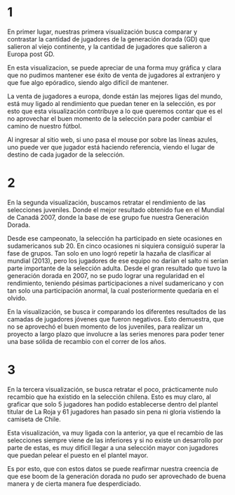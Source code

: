 # 1

En primer lugar, nuestras primera visualización busca comparar y contrastar la cantidad de jugadores de la generación dorada (GD) que salieron al viejo continente, y la cantidad de jugadores que salieron a Europa post GD. 

En esta visualizacion, se puede apreciar de una forma muy gráfica y clara que no pudimos mantener ese éxito de venta de jugadores al extranjero y que fue algo epóradico, siendo algo difícil de mantener.

La venta de jugadores a europa, donde están las mejores ligas del mundo, está muy ligado al rendimiento que puedan tener en la selección, es por esto que esta visualización contribuye a lo que queremos contar que es el no aprovechar el buen momento de la selección para poder cambiar el camino de nuestro fútbol.

Al ingresar al sitio web, si uno pasa el mouse por sobre las líneas azules, uno puede ver que jugador está haciendo referencia, viendo el lugar de destino de cada jugador de la selección.

# 2

En la segunda visualización, buscamos retratar el rendimiento de las selecciones juveniles. Donde el mejor resultado obtenido fue en el Mundial de Canadá 2007, donde la base de ese grupo fue nuestra Generación Dorada.

Desde ese campeonato, la selección ha participado en siete ocasiones en sudamericanos sub 20. En cinco ocasiones ni siquiera consiguió superar la fase de grupos. Tan solo en uno logró repetir la hazaña de clasificar al mundial (2013), pero los jugadores de ese equipo no darían el salto ni serían parte importante de la selección adulta. Desde el gran resultado que tuvo la generación dorada en 2007, no se pudo lograr una regularidad en el rendimiento, teniendo pésimas participaciones a nivel sudamericano y con tan solo una participación anormal, la cual posteriormente quedaría en el olvido.

En la visualización, se busca ir comparando los diferentes resultados de las camadas de jugadores jóvenes que fueron negativos. Esto demuestra, que no se aprovechó el buen momento de los juveniles, para realizar un proyecto a largo plazo que involucre a las series menores para poder tener una base sólida de recambio con el correr de los años. 

# 3

En la tercera visualización, se busca retratar el poco, prácticamente nulo recambio que ha existido en la selección chilena. Esto es muy claro, al graficar que solo 5 jugadores han podido establecerse dentro del plantel titular de La Roja y 61 jugadores han pasado sin pena ni gloria vistiendo la camiseta de Chile.

Esta visualización, va muy ligada con la anterior, ya que el recambio de las selecciones siempre viene de las inferiores y si no existe un desarrollo por parte de estas, es muy difícil llegar a una selección mayor con jugadores que puedan pelear el puesto en el plantel mayor.

Es por esto, que con estos datos se puede reafirmar nuestra creencia de que ese boom de la generación dorada no pudo ser aprovechado de buena manera y de cierta manera fue desperdiciado.





